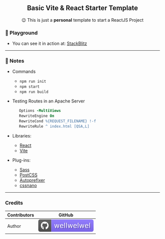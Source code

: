 <h2 align="center">Basic Vite & React Starter Template</h2>
<p align="center">😉 This is just a <b>personal</b> template to start a ReactJS Project</p>

### 🚀 Playground

-  You can see it in action at: [StackBlitz](https://stackblitz.com/edit/node-gkypjp)
<hr />

### 📝 Notes

-  Commands

   -  `npm run init`
   -  `npm start`
   -  `npm run build`

-  Testing Routes in an Apache Server

   ```apache
      Options -MultiViews
      RewriteEngine On
      RewriteCond %{REQUEST_FILENAME} !-f
      RewriteRule ^ index.html [QSA,L]
   ```

-  Libraries:

   -  [React](https://reactjs.org/)
   -  [Vite](https://vitejs.dev/)

-  Plug-ins:

   -  [Sass](https://github.com/sass/sass)
   -  [PostCSS](https://github.com/postcss)
   -  [Autoprefixer](https://github.com/postcss/autoprefixer)
   -  [cssnano](https://github.com/cssnano/cssnano)

<hr />

### Credits

| Contributors | GitHub                                                                             |
| ------------ | ---------------------------------------------------------------------------------- |
| Author       | [![wellwelwel](./.github/assets/images/author.svg)](https://github.com/wellwelwel) |
